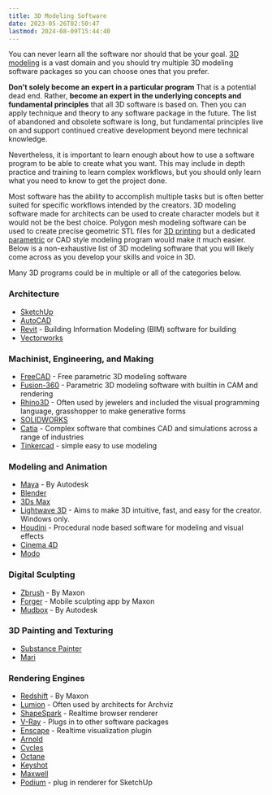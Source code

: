 ```yaml
---
title: 3D Modeling Software
date: 2023-05-26T02:50:47
lastmod: 2024-08-09T15:44:40
---
```


You can never learn all the software nor should that be your goal. [3D modeling](./3d-modeling.md) is a vast domain and you should try multiple 3D modeling software packages so you can choose ones that you prefer.

**Don't solely become an expert in a particular program** That is a potential dead end. Rather, **become an expert in the underlying concepts and fundamental principles** that all 3D software is based on. Then you can apply technique and theory to any software package in the future. The list of abandoned and obsolete software is long, but fundamental principles live on and support continued creative development beyond mere technical knowledge.

Nevertheless, it is important to learn enough about how to use a software program to be able to create what you want. This may include in depth practice and training to learn complex workflows, but you should only learn what you need to know to get the project done.

Most software has the ability to accomplish multiple tasks but is often better suited for specific workflows intended by the creators. 3D modeling software made for architects can be used to create character models but it would not be the best choice. Polygon mesh modeling software can be used to create precise geometric STL files for [3D printing](../digital-fabrication/3d-printing/3d-printing.md) but a dedicated [parametric](./parametric-modeling.md) or CAD style modeling program would make it much easier. Below is a non-exhaustive list of 3D modeling software that you will likely come across as you develop your skills and voice in 3D.

Many 3D programs could be in multiple or all of the categories below.

### Architecture

- [SketchUp](sketchup/sketchup.md)
- [AutoCAD](https://www.autodesk.com/products/autocad/)
- [Revit](https://www.autodesk.com/products/revit/overview) - Building Information Modeling (BIM) software for building
- [Vectorworks](https://www.vectorworks.net/en-US)

### Machinist, Engineering, and Making

- [FreeCAD](https://www.freecad.org/) - Free parametric 3D modeling software
- [Fusion-360](./fusion-360/fusion-360.md) - Parametric 3D modeling software with builtin in CAM and rendering
- [Rhino3D](https://www.rhino3d.com/) - Often used by jewelers and included the visual programming language, grasshopper to make generative forms
- [SOLIDWORKS](https://www.solidworks.com/)
- [Catia](https://www.3ds.com/products/catia) - Complex software that combines CAD and simulations across a range of industries
- [Tinkercad](https://www.tinkercad.com/) - simple easy to use modeling

### Modeling and Animation

- [Maya](maya/maya.md) - By Autodesk
- [Blender](blender/blender.md)
- [3Ds Max](https://www.autodesk.com/products/3ds-max/)
- [Lightwave 3D](https://www.lightwave3d.com/) - Aims to make 3D intuitive, fast, and easy for the creator. Windows only.
- [Houdini](https://www.sidefx.com/products/houdini/) - Procedural node based software for modeling and visual effects
- [Cinema 4D](https://www.maxon.net/en/cinema-4d)
- [Modo](https://www.foundry.com/products/modo)

### Digital Sculpting

- [Zbrush](https://www.maxon.net/en/zbrush) - By Maxon
- [Forger](https://www.maxon.net/en/forger-3d-modeling-sculpting-app) - Mobile sculpting app by Maxon
- [Mudbox](https://www.autodesk.com/products/mudbox/overview) - By Autodesk

### 3D Painting and Texturing

- [Substance Painter](https://www.adobe.com/products/substance3d/apps/painter.html)
- [Mari](https://www.foundry.com/products/mari)

### Rendering Engines

- [Redshift](https://www.maxon.net/en/redshift) - By Maxon
- [Lumion](https://lumion.com/) - Often used by architects for Archviz
- [ShapeSpark](https://www.shapespark.com/) - Realtime browser renderer
- [V-Ray](https://www.chaos.com/vray) - Plugs in to other software packages
- [Enscape](https://enscape3d.com/) - Realtime visualization plugin
- [Arnold](https://www.autodesk.com/products/arnold/overview)
- [Cycles](https://www.cycles-renderer.org/)
- [Octane](https://home.otoy.com/render/octane-render/)
- [Keyshot](https://www.keyshot.com/keyshot-studio/)
- [Maxwell](https://maxwellrender.com/)
- [Podium](https://www.suplugins.com/) - plug in renderer for SketchUp
